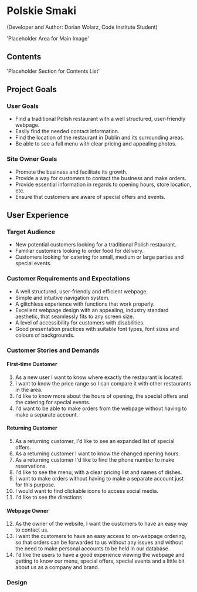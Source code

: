 # Polskie Smaki
(Developer and Author: Dorian Wolarz, Code Institute Student)

'Placeholder Area for Main Image'

## Contents

'Placeholder Section for Contents List'

## Project Goals

### User Goals

* Find a traditional Polish restaurant with a well structured, user-friendly webpage.
* Easily find the needed contact information.
* Find the location of the restaurant in Dublin and its surrounding areas.
* Be able to see a full menu with clear pricing and appealing photos.

### Site Owner Goals

* Promote the business and facilitate its growth.
* Provide a way for customers to contact the business and make orders.
* Provide essential information in regards to opening hours, store location, etc.
* Ensure that customers are aware of special offers and events.

## User Experience

### Target Audience

* New potential customers looking for a traditional Polish restaurant.
* Familiar customers looking to order food for delivery.
* Customers looking for catering for small, medium or large parties and special events.

### Customer Requirements and Expectations

* A well structured, user-friendly and efficient webpage.
* Simple and intuitive navigation system.
* A glitchless experience with functions that work properly.
* Excellent webpage design with an appealing, industry standard aesthetic, that seamlessly fits to any screen size.
* A level of accessibility for customers with disabilities.
* Good presentation practices with suitable font types, font sizes and colours of backgrounds.

### Customer Stories and Demands

#### First-time Customer

1. As a new user I want to know where exactly the restaurant is located.
2. I want to know the price range so I can compare it with other restaurants in the area.
3. I'd like to know more about the hours of opening, the special offers and the catering for special events.
4. I'd want to be able to make orders from the webpage without having to make a separate account.

#### Returning Customer

5. As a returning customer, I'd like to see an expanded list of special offers.
6. As a returning customer I want to know the changed opening hours.
7. As a returning customer I'd like to find the phone number to make reservations.
8. I'd like to see the menu, with a clear pricing list and names of dishes.
9. I want to make orders without having to make a separate account just for this purpose.
10. I would want to find clickable icons to access social media.
11. I'd like to see the directions

#### Webpage Owner

12. As the owner of the website, I want the customers to have an easy way to contact us.
13. I want the customers to have an easy access to on-webpage ordering, so that orders can be forwarded to us without any issues and without the need to make personal accounts to be held in our database.
14. I'd like the users to have a good experience viewing the webpage and getting to know our menu, special offers, special events and a little bit about us as a company and brand.

### Design